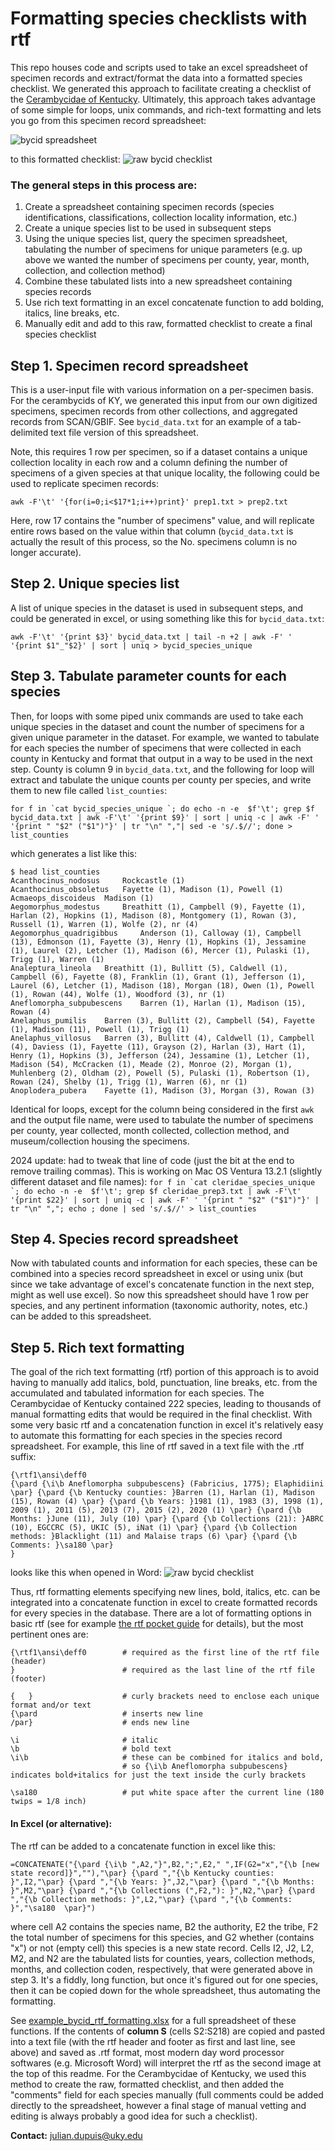 # Formatting species checklists with rtf

This repo houses code and scripts used to take an excel spreadsheet of specimen records and extract/format the data into a formatted species checklist. We generated this approach to facilitate creating a checklist of the [Cerambycidae of Kentucky](https://www.mapress.com/zt/article/view/zootaxa.5229.1.1). Ultimately, this approach takes advantage of some simple for loops, unix commands, and rich-text formatting and lets you go from this specimen record spreadsheet:

![bycid spreadsheet](bycid_spreadsheet.jpg)

to this formatted checklist:
![raw bycid checklist](bycid_raw_checklist.jpg)



### The general steps in this process are:
1. Create a spreadsheet containing specimen records (species identifications, classifications, collection locality information, etc.)
2. Create a unique species list to be used in subsequent steps
3. Using the unique species list, query the specimen spreadsheet, tabulating the number of specimens for unique parameters (e.g. up above we wanted the number of specimens per county, year, month, collection, and collection method)
4. Combine these tabulated lists into a new spreadsheet containing species records
5. Use rich text formatting in an excel concatenate function to add bolding, italics, line breaks, etc.
6. Manually edit and add to this raw, formatted checklist to create a final species checklist


## Step 1. Specimen record spreadsheet
This is a user-input file with various information on a per-specimen basis. For the cerambycids of KY, we generated this input from our own digitized specimens, specimen records from other collections, and aggregated records from SCAN/GBIF. See `bycid_data.txt` for an example of a tab-delimited text file version of this spreadsheet.

Note, this requires 1 row per specimen, so if a dataset contains a unique collection locality in each row and a column defining the number of specimens of a given species at that unique locality, the following could be used to replicate specimen records: 

```awk -F'\t' '{for(i=0;i<$17*1;i++)print}' prep1.txt > prep2.txt```

Here, row 17 contains the "number of specimens" value, and will replicate entire rows based on the value within that column (`bycid_data.txt` is actually the result of this process, so the No. specimens column is no longer accurate).

## Step 2. Unique species list
A list of unique species in the dataset is used in subsequent steps, and could be generated in excel, or using something like this for `bycid_data.txt`:

```awk -F'\t' '{print $3}' bycid_data.txt | tail -n +2 | awk -F' ' '{print $1"_"$2}' | sort | uniq > bycid_species_unique```

## Step 3. Tabulate parameter counts for each species
Then, for loops with some piped unix commands are used to take each unique species in the dataset and count the number of specimens for a given unique parameter in the dataset. For example, we wanted to tabulate for each species the number of specimens that were collected in each county in Kentucky and format that output in a way to be used in the next step. County is column 9 in `bycid_data.txt`, and the following for loop will extract and tabulate the unique counts per county per species, and write them to new file called `list_counties`:

```for f in `cat bycid_species_unique `; do echo -n -e  $f'\t'; grep $f bycid_data.txt | awk -F'\t' '{print $9}' | sort | uniq -c | awk -F' ' '{print " "$2" ("$1")"}' | tr "\n" ","| sed -e 's/.$//'; done > list_counties```

which generates a list like this:

```
$ head list_counties 
Acanthocinus_nodosus	 Rockcastle (1)
Acanthocinus_obsoletus	 Fayette (1), Madison (1), Powell (1)
Acmaeops_discoideus	 Madison (1)
Aegomorphus_modestus	 Breathitt (1), Campbell (9), Fayette (1), Harlan (2), Hopkins (1), Madison (8), Montgomery (1), Rowan (3), Russell (1), Warren (1), Wolfe (2), nr (4)
Aegomorphus_quadrigibbus	 Anderson (1), Calloway (1), Campbell (13), Edmonson (1), Fayette (3), Henry (1), Hopkins (1), Jessamine (1), Laurel (2), Letcher (1), Madison (6), Mercer (1), Pulaski (1), Trigg (1), Warren (1)
Analeptura_lineola	 Breathitt (1), Bullitt (5), Caldwell (1), Campbell (6), Fayette (8), Franklin (1), Grant (1), Jefferson (1), Laurel (6), Letcher (1), Madison (18), Morgan (18), Owen (1), Powell (1), Rowan (44), Wolfe (1), Woodford (3), nr (1)
Aneflomorpha_subpubescens	 Barren (1), Harlan (1), Madison (15), Rowan (4)
Anelaphus_pumilis	 Barren (3), Bullitt (2), Campbell (54), Fayette (1), Madison (11), Powell (1), Trigg (1)
Anelaphus_villosus	 Barren (3), Bullitt (4), Caldwell (1), Campbell (4), Daviess (1), Fayette (11), Grayson (2), Harlan (3), Hart (1), Henry (1), Hopkins (3), Jefferson (24), Jessamine (1), Letcher (1), Madison (54), McCracken (1), Meade (2), Monroe (2), Morgan (1), Muhlenberg (2), Oldham (2), Powell (5), Pulaski (1), Robertson (1), Rowan (24), Shelby (1), Trigg (1), Warren (6), nr (1)
Anoplodera_pubera	 Fayette (1), Madison (3), Morgan (3), Rowan (3)
```

Identical for loops, except for the column being considered in the first `awk` and the output file name, were used to tabulate the number of specimens per county, year collected, month collected, collection method, and museum/collection housing the specimens. 

2024 update: had to tweak that line of code (just the bit at the end to remove trailing commas). This is working on Mac OS Ventura 13.2.1 (slightly different dataset and file names):
```for f in `cat cleridae_species_unique `; do echo -n -e  $f'\t'; grep $f cleridae_prep3.txt | awk -F'\t' '{print $22}' | sort | uniq -c | awk -F' ' '{print " "$2" ("$1")"}' | tr "\n" ","; echo ; done | sed 's/.$//' > list_counties```


## Step 4. Species record spreadsheet
Now with tabulated counts and information for each species, these can be combined into a species record spreadsheet in excel or using unix (but since we take advantage of excel's concatenate function in the next step, might as well use excel). So now this spreadsheet should have 1 row per species, and any pertinent information (taxonomic authority, notes, etc.) can be added to this spreadsheet. 

## Step 5. Rich text formatting
The goal of the rich text formatting (rtf) portion of this approach is to avoid having to manually add italics, bold, punctuation, line breaks, etc. from the accumulated and tabulated information for each species. The Cerambycidae of Kentucky contained 222 species, leading to thousands of manual formatting edits that would be required in the final checklist. With some very basic rtf and a concatenation function in excel it's relatively easy to automate this formatting for each species in the species record spreadsheet. For example, this line of rtf saved in a text file with the .rtf suffix:

```
{\rtf1\ansi\deff0 
{\pard {\i\b Aneflomorpha subpubescens} (Fabricius, 1775); Elaphidiini  \par} {\pard {\b Kentucky counties: }Barren (1), Harlan (1), Madison (15), Rowan (4) \par} {\pard {\b Years: }1981 (1), 1983 (3), 1998 (1), 2009 (1), 2011 (5), 2013 (7), 2015 (2), 2020 (1) \par} {\pard {\b Months: }June (11), July (10) \par} {\pard {\b Collections (21): }ABRC (10), EGCCRC (5), UKIC (5), iNat (1) \par} {\pard {\b Collection methods: }Blacklight (11) and Malaise traps (6) \par} {\pard {\b Comments: }\sa180 \par}
}
```
looks like this when opened in Word:
![raw bycid checklist](example_rtf.jpg)

Thus, rtf formatting elements specifying new lines, bold, italics, etc. can be integrated into a concatenate function in excel to create formatted records for every species in the database. There are a lot of formatting options in basic rtf (see for example [the rtf pocket guide](https://www.oreilly.com/library/view/rtf-pocket-guide/9781449302047/ch01.html) for details), but the most pertinent ones are:
```
{\rtf1\ansi\deff0        # required as the first line of the rtf file (header)
}                        # required as the last line of the rtf file (footer)

{   }                    # curly brackets need to enclose each unique format and/or text
{\pard                   # inserts new line
/par}                    # ends new line

\i                       # italic
\b                       # bold text
\i\b                     # these can be combined for italics and bold, 
                         # so {\i\b Aneflomorpha subpubescens} indicates bold+italics for just the text inside the curly brackets

\sa180                   # put white space after the current line (180 twips = 1/8 inch)

```

#### In Excel (or alternative):
The rtf can be added to a concatenate function in excel like this:
```
=CONCATENATE("{\pard {\i\b ",A2,"}",B2,";",E2," ",IF(G2="x","{\b [new state record]}",""),"\par} {\pard ","{\b Kentucky counties: }",I2,"\par} {\pard ","{\b Years: }",J2,"\par} {\pard ","{\b Months: }",M2,"\par} {\pard ","{\b Collections (",F2,"): }",N2,"\par} {\pard ","{\b Collection methods: }",L2,"\par} {\pard ","{\b Comments: }","\sa180  \par}")
```
where cell A2 contains the species name, B2 the authority, E2 the tribe, F2 the total number of specimens for this species, and G2 whether (contains "x") or not (empty cell) this species is a new state record. Cells I2, J2, L2, M2, and N2 are the tabulated lists for counties, years, collection methods, months, and collection coden, respectively, that were generated above in step 3. It's a fiddly, long function, but once it's figured out for one species, then it can be copied down for the whole spreadsheet, thus automating the formatting.

See [example_bycid_rtf_formatting.xlsx](example_bycid_rtf_formatting.xlsx) for a full spreadsheet of these functions. If the contents of **column S** (cells S2:S218) are copied and pasted into a text file (with the rtf header and footer as first and last line, see above) and saved as .rtf format, most modern day word processor softwares (e.g. Microsoft Word) will interpret the rtf as the second image at the top of this readme. For the Cerambycidae of Kentucky, we used this method to create the raw, formatted checklist, and then added the "comments" field for each species manually (full comments could be added directly to the spreadsheet, however a final stage of manual vetting and editing is always probably a good idea for such a checklist). 

**Contact:** julian.dupuis@uky.edu
